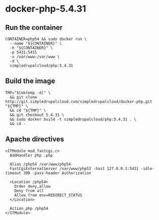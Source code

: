 docker-php-5.4.31
=================

Run the container
-----------------

    CONTAINER=php54 && sudo docker run \
      --name "${CONTAINER}" \
      -h "${CONTAINER}" \
      -p 5431:5431
      -v /var/www:/var/www \
      -d \
      simpledrupalcloud/php:5.4.31

Build the image
---------------

    TMP="$(mktemp -d)" \
      && git clone http://git.simpledrupalcloud.com/simpledrupalcloud/docker-php.git "${TMP}" \
      && cd "${TMP}" \
      && git checkout 5.4.31 \
      && sudo docker build -t simpledrupalcloud/php:5.4.31 . \
      && cd -

Apache directives
-----------------

    <IfModule mod_fastcgi.c>
      AddHandler php .php

      Alias /php54 /var/www/php54
      FastCgiExternalServer /var/www/php52 -host 127.0.0.1:5431 -idle-timeout 300 -pass-header Authorization

      <Location /php54>
        Order deny,allow
        Deny from all
        Allow from env=REDIRECT_STATUS
      </Location>

      Action php /php54
    </IfModule>